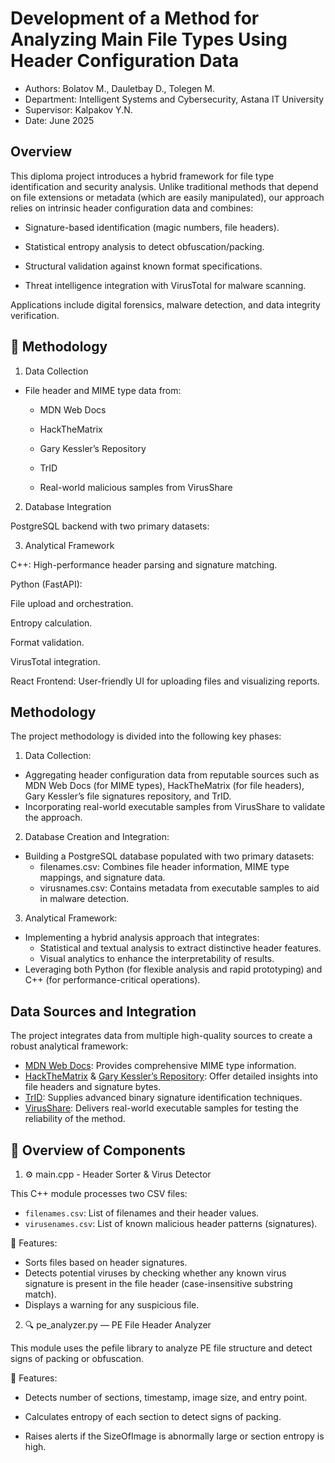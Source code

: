 # Development of a Method for Analyzing Main File Types Using Header Configuration Data

- Authors: Bolatov M., Dauletbay D., Tolegen M.
- Department: Intelligent Systems and Cybersecurity, Astana IT University
- Supervisor: Kalpakov Y.N.
- Date: June 2025

## Overview

This diploma project introduces a hybrid framework for file type identification and security analysis.
Unlike traditional methods that depend on file extensions or metadata (which are easily manipulated), our approach relies on intrinsic header configuration data and combines:

  - Signature-based identification (magic numbers, file headers).

  - Statistical entropy analysis to detect obfuscation/packing.

  - Structural validation against known format specifications.

  - Threat intelligence integration with VirusTotal for malware scanning.

Applications include digital forensics, malware detection, and data integrity verification.

## 🔬 Methodology
1. Data Collection

  - File header and MIME type data from:

    - MDN Web Docs

    - HackTheMatrix

    - Gary Kessler’s Repository

    - TrID

    - Real-world malicious samples from VirusShare

2. Database Integration

PostgreSQL backend with two primary datasets:

3. Analytical Framework

C++: High-performance header parsing and signature matching.

Python (FastAPI):

File upload and orchestration.

Entropy calculation.

Format validation.

VirusTotal integration.

React Frontend: User-friendly UI for uploading files and visualizing reports.

## Methodology

The project methodology is divided into the following key phases:

1. Data Collection:
- Aggregating header configuration data from reputable sources such as MDN Web Docs (for MIME types), HackTheMatrix (for file headers), Gary Kessler’s file signatures repository, and TrID.
- Incorporating real-world executable samples from VirusShare to validate the approach.

2. Database Creation and Integration:
- Building a PostgreSQL database populated with two primary datasets:
  - filenames.csv: Combines file header information, MIME type mappings, and signature data.
  - virusnames.csv: Contains metadata from executable samples to aid in malware detection.

3. Analytical Framework:
- Implementing a hybrid analysis approach that integrates:
  - Statistical and textual analysis to extract distinctive header features.
  - Visual analytics to enhance the interpretability of results.
- Leveraging both Python (for flexible analysis and rapid prototyping) and C++ (for performance-critical operations).

## Data Sources and Integration

The project integrates data from multiple high-quality sources to create a robust analytical framework:
- [MDN Web Docs](https://developer.mozilla.org/en-US/docs/Web/HTTP/MIME_types/Common_types): Provides comprehensive MIME type information.
- [HackTheMatrix](https://hackthematrixforlife.wordpress.com/file-headers/ ) & [Gary Kessler’s Repository](https://www.garykessler.net/library/file_sigs.html): Offer detailed insights into file headers and signature bytes.
- [TrID]( https://mark0.net/soft-trid-e.html): Supplies advanced binary signature identification techniques.
- [VirusShare](https://virusshare.com/): Delivers real-world executable samples for testing the reliability of the method.

## 🧠 Overview of Components

1. ⚙️ main.cpp - Header Sorter & Virus Detector

This C++ module processes two CSV files:
- ```filenames.csv```: List of filenames and their header values.
- ```virusenames.csv```: List of known malicious header patterns (signatures).

📌 Features:
- Sorts files based on header signatures.
- Detects potential viruses by checking whether any known virus signature is present in the file header (case-insensitive substring match).
- Displays a warning for any suspicious file.

2. 🔍 pe_analyzer.py — PE File Header Analyzer

This module uses the pefile library to analyze PE file structure and detect signs of packing or obfuscation.

📌 Features:
- Detects number of sections, timestamp, image size, and entry point.

- Calculates entropy of each section to detect signs of packing.

- Raises alerts if the SizeOfImage is abnormally large or section entropy is high.
